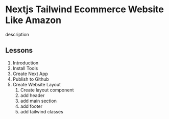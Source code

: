 # Nextjs Tailwind Ecommerce Website Like Amazon

description

## Lessons

1. Introduction
2. Install Tools
3. Create Next App
4. Publish to Github
5. Create Website Layout
    1. Create layout component
    2. add header
    3. add main section
    4. add footer
    5. add tailwind classes